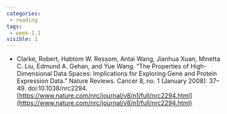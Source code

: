 ```yaml
---
categories:
 - reading
tags:
 - week-1.1
visible: 1
---
```


- Clarke, Robert, Habtom W. Ressom, Antai Wang, Jianhua Xuan, Minetta C. Liu, Edmund A. Gehan, and Yue Wang. “The Properties of High-Dimensional Data Spaces: Implications for Exploring Gene and Protein Expression Data.” Nature Reviews. Cancer 8, no. 1 (January 2008): 37–49. doi:10.1038/nrc2294. [https://www.nature.com/nrc/journal/v8/n1/full/nrc2294.html](https://www.nature.com/nrc/journal/v8/n1/full/nrc2294.html)

